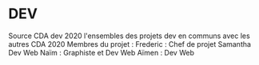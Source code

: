 # DEV
Source CDA dev 2020
l'ensembles des projets dev en communs avec les autres CDA 2020
Membres du projet :
Frederic : Chef de projet
Samantha Dev Web
Naïm : Graphiste et Dev Web
Aïmen : Dev Web

